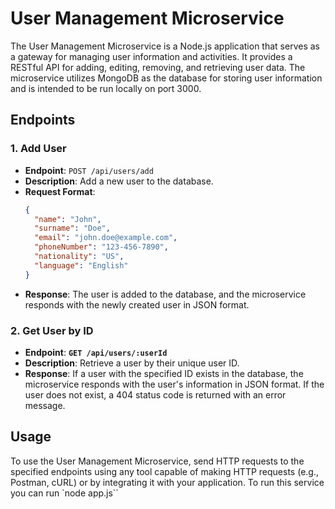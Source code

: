 # User Management Microservice

The User Management Microservice is a Node.js application that serves as a gateway for managing user information and activities. It provides a RESTful API for adding, editing, removing, and retrieving user data. The microservice utilizes MongoDB as the database for storing user information and is intended to be run locally on port 3000.

## Endpoints

### 1. Add User

- **Endpoint**: `POST /api/users/add`
- **Description**: Add a new user to the database.
- **Request Format**:
  ```json
  {
    "name": "John",
    "surname": "Doe",
    "email": "john.doe@example.com",
    "phoneNumber": "123-456-7890",
    "nationality": "US",
    "language": "English"
  }
- **Response**: The user is added to the database, and the microservice responds with the newly created user in JSON format.
### 2. Get User by ID
- **Endpoint**: **`GET /api/users/:userId`**
- **Description**: Retrieve a user by their unique user ID.
- **Response**: If a user with the specified ID exists in the database, the microservice responds with the user's information in JSON format. If the user does not exist, a 404 status code is returned with an error message.
## Usage
To use the User Management Microservice, send HTTP requests to the specified endpoints using any tool capable of making HTTP requests (e.g., Postman, cURL) or by integrating it with your application. To run this service you can run `node app.js``

